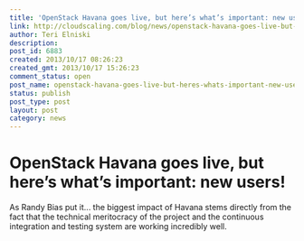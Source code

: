 ```yaml
---
title: 'OpenStack Havana goes live, but here’s what’s important: new users!'
link: http://cloudscaling.com/blog/news/openstack-havana-goes-live-but-heres-whats-important-new-users/
author: Teri Elniski
description: 
post_id: 6883
created: 2013/10/17 08:26:23
created_gmt: 2013/10/17 15:26:23
comment_status: open
post_name: openstack-havana-goes-live-but-heres-whats-important-new-users
status: publish
post_type: post
layout: post
category: news
---
```


# OpenStack Havana goes live, but here’s what’s important: new users!

As Randy Bias put it... the biggest impact of Havana stems directly from the fact that the technical meritocracy of the project and the continuous integration and testing system are working incredibly well.